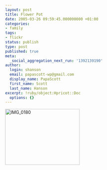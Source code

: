 ```yaml
---
layout: post
title: Flower Pot
date: 2005-03-26 09:59:45.000000000 +01:00
categories:
- family
tags:
- flickr
status: publish
type: post
published: true
meta:
  _social_aggregation_next_run: '1392139190'
author:
  login: shanson
  email: papascott-wp@gmail.com
  display_name: PapaScott
  first_name: Scott
  last_name: Hanson
excerpt: !ruby/object:Hpricot::Doc
  options: {}
---
```

<p><a href="http://www.flickr.com/photos/papascott/7459114/" title="Flower Pot"><img src="http://photos6.flickr.com/7459114_25cd772fff_m.jpg" width="240" height="180" alt="IMG_0180" border="0" /></a></p>
